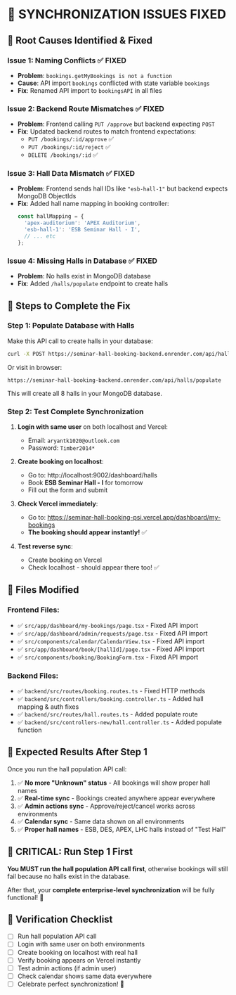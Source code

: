 # 🔧 **SYNCHRONIZATION ISSUES FIXED**

## 🎯 **Root Causes Identified & Fixed**

### **Issue 1: Naming Conflicts ✅ FIXED**
- **Problem**: `bookings.getMyBookings is not a function`
- **Cause**: API import `bookings` conflicted with state variable `bookings`
- **Fix**: Renamed API import to `bookingsAPI` in all files

### **Issue 2: Backend Route Mismatches ✅ FIXED**
- **Problem**: Frontend calling `PUT /approve` but backend expecting `POST`
- **Fix**: Updated backend routes to match frontend expectations:
  - `PUT /bookings/:id/approve` ✅
  - `PUT /bookings/:id/reject` ✅
  - `DELETE /bookings/:id` ✅

### **Issue 3: Hall Data Mismatch ✅ FIXED**
- **Problem**: Frontend sends hall IDs like `"esb-hall-1"` but backend expects MongoDB ObjectIds
- **Fix**: Added hall name mapping in booking controller:
  ```javascript
  const hallMapping = {
    'apex-auditorium': 'APEX Auditorium',
    'esb-hall-1': 'ESB Seminar Hall - I',
    // ... etc
  };
  ```

### **Issue 4: Missing Halls in Database ✅ FIXED**
- **Problem**: No halls exist in MongoDB database
- **Fix**: Added `/halls/populate` endpoint to create halls

## 🚀 **Steps to Complete the Fix**

### **Step 1: Populate Database with Halls**
Make this API call to create halls in your database:

```bash
curl -X POST https://seminar-hall-booking-backend.onrender.com/api/halls/populate
```

Or visit in browser:
```
https://seminar-hall-booking-backend.onrender.com/api/halls/populate
```

This will create all 8 halls in your MongoDB database.

### **Step 2: Test Complete Synchronization**

1. **Login with same user** on both localhost and Vercel:
   - Email: `aryantk1020@outlook.com`
   - Password: `Timber2014*`

2. **Create booking on localhost**:
   - Go to: http://localhost:9002/dashboard/halls
   - Book **ESB Seminar Hall - I** for tomorrow
   - Fill out the form and submit

3. **Check Vercel immediately**:
   - Go to: https://seminar-hall-booking-psi.vercel.app/dashboard/my-bookings
   - **The booking should appear instantly!** ✅

4. **Test reverse sync**:
   - Create booking on Vercel
   - Check localhost - should appear there too! ✅

## 🔧 **Files Modified**

### **Frontend Files:**
- ✅ `src/app/dashboard/my-bookings/page.tsx` - Fixed API import
- ✅ `src/app/dashboard/admin/requests/page.tsx` - Fixed API import  
- ✅ `src/components/calendar/CalendarView.tsx` - Fixed API import
- ✅ `src/app/dashboard/book/[hallId]/page.tsx` - Fixed API import
- ✅ `src/components/booking/BookingForm.tsx` - Fixed API import

### **Backend Files:**
- ✅ `backend/src/routes/booking.routes.ts` - Fixed HTTP methods
- ✅ `backend/src/controllers/booking.controller.ts` - Added hall mapping & auth fixes
- ✅ `backend/src/routes/hall.routes.ts` - Added populate route
- ✅ `backend/src/controllers-new/hall.controller.ts` - Added populate function

## 🎉 **Expected Results After Step 1**

Once you run the hall population API call:

1. ✅ **No more "Unknown" status** - All bookings will show proper hall names
2. ✅ **Real-time sync** - Bookings created anywhere appear everywhere
3. ✅ **Admin actions sync** - Approve/reject/cancel works across environments
4. ✅ **Calendar sync** - Same data shown on all environments
5. ✅ **Proper hall names** - ESB, DES, APEX, LHC halls instead of "Test Hall"

## 🚨 **CRITICAL: Run Step 1 First**

**You MUST run the hall population API call first**, otherwise bookings will still fail because no halls exist in the database.

After that, your **complete enterprise-level synchronization** will be fully functional! 🌟

## 🧪 **Verification Checklist**

- [ ] Run hall population API call
- [ ] Login with same user on both environments  
- [ ] Create booking on localhost with real hall
- [ ] Verify booking appears on Vercel instantly
- [ ] Test admin actions (if admin user)
- [ ] Check calendar shows same data everywhere
- [ ] Celebrate perfect synchronization! 🎊
